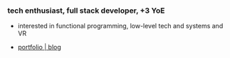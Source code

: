
<h3>tech enthusiast, full stack developer, +3 YoE</h3>

- interested in functional programming, low-level tech and systems and VR

- [portfolio | blog](https://www.bautidev.com/)
